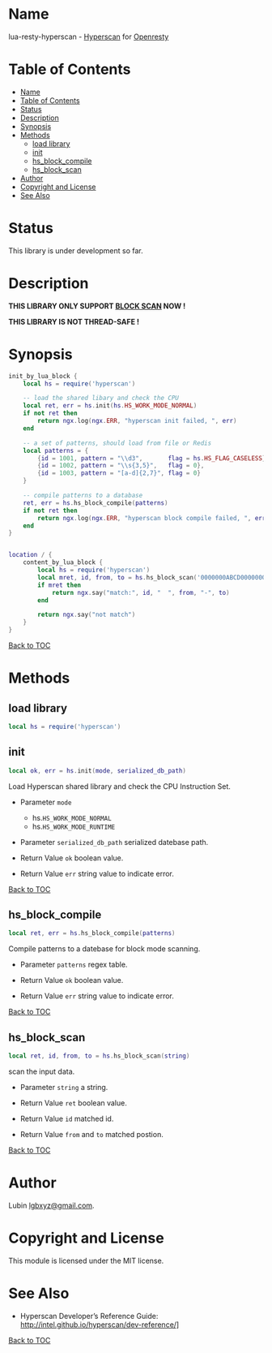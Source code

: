 Name
====

lua-resty-hyperscan - [Hyperscan](https://github.com/intel/hyperscan) for [Openresty](https://github.com/openresty/openresty)

Table of Contents
=================

- [Name](#name)
- [Table of Contents](#table-of-contents)
- [Status](#status)
- [Description](#description)
- [Synopsis](#synopsis)
- [Methods](#methods)
  - [load library](#load-library)
  - [init](#init)
  - [hs_block_compile](#hs_block_compile)
  - [hs_block_scan](#hs_block_scan)
- [Author](#author)
- [Copyright and License](#copyright-and-license)
- [See Also](#see-also)

Status
======

This library is under development so far.

Description
===========

**THIS LIBRARY ONLY SUPPORT [BLOCK SCAN](http://intel.github.io/hyperscan/dev-reference/api_files.html#c.HS_MODE_BLOCK) NOW !**

**THIS LIBRARY IS NOT THREAD-SAFE !**

Synopsis
========

```lua
init_by_lua_block {
    local hs = require('hyperscan')

    -- load the shared libary and check the CPU
    local ret, err = hs.init(hs.HS_WORK_MODE_NORMAL)
    if not ret then
        return ngx.log(ngx.ERR, "hyperscan init failed, ", err)
    end

    -- a set of patterns, should load from file or Redis
    local patterns = {
        {id = 1001, pattern = "\\d3",       flag = hs.HS_FLAG_CASELESS},
        {id = 1002, pattern = "\\s{3,5}",   flag = 0},
        {id = 1003, pattern = "[a-d]{2,7}", flag = 0}
    }

    -- compile patterns to a database
    ret, err = hs.hs_block_compile(patterns)
    if not ret then
        return ngx.log(ngx.ERR, "hyperscan block compile failed, ", err)
    end
}


location / {
    content_by_lua_block {
        local hs = require('hyperscan')
        local mret, id, from, to = hs.hs_block_scan('0000000ABCD000000000abcd1122')
        if mret then
            return ngx.say("match:", id, "  ", from, "-", to)
        end

        return ngx.say("not match")
    }
}
```

[Back to TOC](#table-of-contents)

Methods
=======

load library
-------
```lua
local hs = require('hyperscan')
```

init
----
```lua
local ok, err = hs.init(mode, serialized_db_path)
```

Load Hyperscan shared library and check the CPU Instruction Set.
* Parameter `mode`
    - hs.`HS_WORK_MODE_NORMAL`
    - hs.`HS_WORK_MODE_RUNTIME`

* Parameter `serialized_db_path`
    serialized datebase path.

* Return Value `ok`
    boolean value.

* Return Value `err`
    string value to indicate error.

[Back to TOC](#table-of-contents)

hs_block_compile
----------------
```lua
local ret, err = hs.hs_block_compile(patterns)
```

Compile patterns to a datebase for block mode scanning.

* Parameter `patterns`
    regex table.

* Return Value `ok`
    boolean value.

* Return Value `err`
    string value to indicate error.
  
[Back to TOC](#table-of-contents)

hs_block_scan
-------------
```lua
local ret, id, from, to = hs.hs_block_scan(string)
```

scan the input data.

* Parameter `string`
    a string.

* Return Value `ret`
    boolean value.

* Return Value `id`
    matched id.

* Return Value `from` and `to`
    matched postion.

[Back to TOC](#table-of-contents)

Author
======

Lubin <lgbxyz@gmail.com>.

Copyright and License
=====================

This module is licensed under the MIT license.

See Also
========

* Hyperscan Developer’s Reference Guide: http://intel.github.io/hyperscan/dev-reference/]

[Back to TOC](#table-of-contents)
